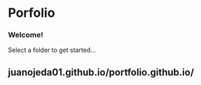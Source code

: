 # Porfolio

### Welcome!

Select a folder to get started...

## juanojeda01.github.io/portfolio.github.io/


